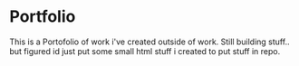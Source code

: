 # Portfolio
This is a Portofolio of work i've created outside of work.
Still building stuff.. but figured id just put some small html stuff i created to put stuff in repo.
